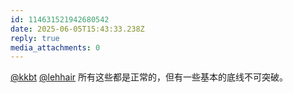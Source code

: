 ```yaml
---
id: 114631521942680542
date: 2025-06-05T15:43:33.238Z
reply: true
media_attachments: 0
---
```


[@kkbt](https://hello.2heng.xin/@kkbt) [@lehhair](https://misskey.lehhair.net/@lehhair) 所有这些都是正常的，但有一些基本的底线不可突破。

